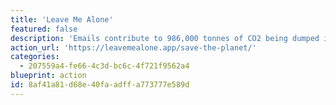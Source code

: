 ```yaml
---
title: 'Leave Me Alone'
featured: false
description: 'Emails contribute to 986,000 tonnes of CO2 being dumped into the atmosphere every day, that''s 4g per email. Unsubscribe from unwanted subscription emails and reduce your carbon footprint.'
action_url: 'https://leavemealone.app/save-the-planet/'
categories:
  - 207559a4-fe66-4c3d-bc6c-4f721f9562a4
blueprint: action
id: 8af41a81-d68e-40fa-adff-a773777e589d
---
```

